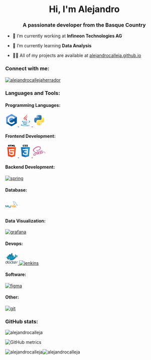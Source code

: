 <h1 align="center">Hi, I'm Alejandro</h1>
<h3 align="center">A passionate developer from the Basque Country</h3>

- 🔭 I’m currently working at **Infineon Technologies AG**

- 🌱 I’m currently learning **Data Analysis**

- 👨‍💻 All of my projects are available at [alejandrocalleja.github.io](alejandrocalleja.github.io)



<h3 align="left">Connect with me:</h3>

<p align="left">
<a href="https://linkedin.com/in/alejandrocallejaherrador" target="blank"><img align="center" src="https://raw.githubusercontent.com/rahuldkjain/github-profile-readme-generator/master/src/images/icons/Social/linked-in-alt.svg" alt="alejandrocallejaherrador" height="30" width="40" /></a>
</p>



<h3 align="left">Languages and Tools:</h3>

<p align="left"> 
<h4 align="left">Programming Languages:</h4>
  <a href="https://www.cprogramming.com/" target="_blank" rel="noreferrer"> <img src="https://raw.githubusercontent.com/devicons/devicon/master/icons/c/c-original.svg" alt="c" width="40" height="40"/> </a> 
  <a href="https://www.java.com" target="_blank" rel="noreferrer"> <img src="https://raw.githubusercontent.com/devicons/devicon/master/icons/java/java-original.svg" alt="java" width="40" height="40"/> </a> 
  <a href="https://www.java.com" target="_blank" rel="noreferrer"> <img src="https://raw.githubusercontent.com/devicons/devicon/master/icons/python/python-original.svg" alt="java" width="40" height="40"/> </a> 
  
<h4 align="left">Frontend Development:</h4>
  <a href="https://www.w3.org/html/" target="_blank" rel="noreferrer"> <img src="https://raw.githubusercontent.com/devicons/devicon/master/icons/html5/html5-original-wordmark.svg" alt="html5" width="40" height="40"/> </a> 
  <a href="https://www.w3schools.com/css/" target="_blank" rel="noreferrer"> <img src="https://raw.githubusercontent.com/devicons/devicon/master/icons/css3/css3-original-wordmark.svg" alt="css3" width="40" height="40"/> </a> 
  <a href="https://sass-lang.com" target="_blank" rel="noreferrer"> <img src="https://raw.githubusercontent.com/devicons/devicon/master/icons/sass/sass-original.svg" alt="sass" width="40" height="40"/> </a> 

<h4 align="left">Backend Development:</h4>
  <a href="https://spring.io/" target="_blank" rel="noreferrer"> <img src="https://www.vectorlogo.zone/logos/springio/springio-icon.svg" alt="spring" width="40" height="40"/></a> 
  
<h4 align="left">Database:</h4>
  <a href="https://www.mysql.com/" target="_blank" rel="noreferrer"> <img src="https://raw.githubusercontent.com/devicons/devicon/master/icons/mysql/mysql-original-wordmark.svg" alt="mysql" width="40" height="40"/> </a> 
  
<h4 align="left">Data Visualization:</h4>
  <a href="https://grafana.com" target="_blank" rel="noreferrer"> <img src="https://www.vectorlogo.zone/logos/grafana/grafana-icon.svg" alt="grafana" width="40" height="40"/> </a>
  
<h4 align="left">Devops:</h4>
  <a href="https://www.docker.com/" target="_blank" rel="noreferrer"> <img src="https://raw.githubusercontent.com/devicons/devicon/master/icons/docker/docker-original-wordmark.svg" alt="docker" width="40" height="40"/> </a> 
  <a href="https://www.jenkins.io" target="_blank" rel="noreferrer"> <img src="https://www.vectorlogo.zone/logos/jenkins/jenkins-icon.svg" alt="jenkins" width="40" height="40"/> </a> 

<h4 align="left">Software:</h4>
  <a href="https://www.figma.com/" target="_blank" rel="noreferrer"> <img src="https://www.vectorlogo.zone/logos/figma/figma-icon.svg" alt="figma" width="40" height="40"/> </a> 
  
<h4 align="left">Other:</h4>
  <a href="https://git-scm.com/" target="_blank" rel="noreferrer"> <img src="https://www.vectorlogo.zone/logos/git-scm/git-scm-icon.svg" alt="git" width="40" height="40"/> </a> 
  
</p>



<h3 align="left">GitHub stats:</h3>

<p align="left"> <img src="https://komarev.com/ghpvc/?username=alejandrocalleja&label=Profile%20views&color=0e75b6&style=flat-square" alt="alejandrocalleja" /> </p>

![GitHub metrics](https://metrics.lecoq.io/alejandrocalleja)  

<!-- ![GitHub Activity Graph ](https://activity-graph.herokuapp.com/graph?username=alejandrocalleja&theme=react-dark&bg_color=22272e&hide_border=true)  -->

<p><img align="left" src="https://github-readme-stats.vercel.app/api/top-langs?username=alejandrocalleja&show_icons=true&theme=dark&bg_color=22272e&hide_border=true&locale=en&layout=compact&count_private=true" alt="alejandrocalleja" /></p>

<p>&nbsp;<img align="left" src="https://github-readme-stats.vercel.app/api?username=alejandrocalleja&show_icons=true&theme=dark&bg_color=22272e&hide_border=true&locale=en" alt="alejandrocalleja" /></p>

